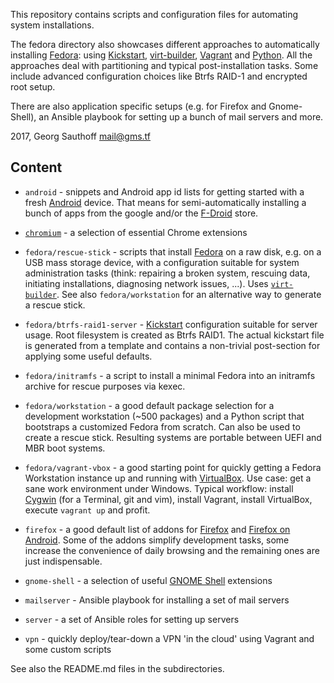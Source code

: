 This repository contains scripts and configuration files for
automating system installations.

The fedora directory also showcases different approaches to
automatically installing [Fedora][f]: using [Kickstart][ks],
[virt-builder][virt], [Vagrant][v] and [Python][p]. All the
approaches deal with partitioning and typical post-installation
tasks. Some include advanced configuration choices like Btrfs
RAID-1 and encrypted root setup.

There are also application specific setups (e.g. for Firefox and
Gnome-Shell), an Ansible playbook for setting up a bunch of
mail servers and more.

2017, Georg Sauthoff <mail@gms.tf>

## Content

- `android` - snippets and Android app id lists for getting
  started with a fresh [Android][a] device. That means for
  semi-automatically installing a bunch of apps from the
  google and/or the [F-Droid][fdroid] store.

- [`chromium`][c] - a selection of essential Chrome extensions

- `fedora/rescue-stick` - scripts that install [Fedora][f] on a raw
  disk, e.g. on a USB mass storage device, with a configuration
  suitable for system administration tasks (think: repairing a
  broken system, rescuing data, initiating installations,
  diagnosing network issues, ...). Uses [`virt-builder`][virt].
  See also `fedora/workstation` for an alternative way to
  generate a rescue stick.

- `fedora/btrfs-raid1-server` - [Kickstart][ks] configuration suitable
  for server usage. Root filesystem is created as Btrfs RAID1.
  The actual kickstart file is generated from a template and
  contains a non-trivial post-section for applying some
  useful defaults.

- `fedora/initramfs` - a script to install a minimal Fedora
  into an initramfs archive for rescue purposes via kexec.

- `fedora/workstation` - a good default package selection
  for a development workstation (~500 packages) and a
  Python script that bootstraps a customized Fedora from scratch.
  Can also be used to create a rescue stick. Resulting systems
  are portable between UEFI and MBR boot systems.

- `fedora/vagrant-vbox` - a good starting point for quickly
  getting a Fedora Workstation instance up and running with
  [VirtualBox][vb]. Use case: get a sane work environment under
  Windows. Typical workflow: install [Cygwin][cw] (for a
  Terminal, git and vim), install Vagrant, install VirtualBox,
  execute `vagrant up` and profit.

- `firefox` - a good default list of addons for [Firefox][ff] and
  [Firefox on Android][ffa]. Some of the addons simplify
  development tasks, some increase the convenience of daily
  browsing and the remaining ones are just indispensable.

- `gnome-shell` - a selection of useful [GNOME Shell][gs] extensions

- `mailserver` - Ansible playbook for installing a set of mail servers

- `server` - a set of Ansible roles for setting up servers

- `vpn` - quickly deploy/tear-down a VPN 'in the cloud' using
  Vagrant and some custom scripts

See also the README.md files in the subdirectories.

[f]: https://en.wikipedia.org/wiki/Fedora_(operating_system)
[ff]: https://en.wikipedia.org/wiki/Firefox
[ffa]: https://play.google.com/store/apps/details?id=org.mozilla.firefox
[ks]: https://en.wikipedia.org/wiki/Kickstart_(Linux)
[virt]: http://libguestfs.org/virt-builder.1.html
[p]: https://en.wikipedia.org/wiki/Python_(programming_language)
[c]: https://en.wikipedia.org/wiki/Chromium_(web_browser)
[a]: https://en.wikipedia.org/wiki/Android_(operating_system)
[fdroid]: https://en.wikipedia.org/wiki/F-Droid
[gs]: https://en.wikipedia.org/wiki/GNOME_Shell
[v]: https://en.wikipedia.org/wiki/Vagrant_(software)
[vb]: https://en.wikipedia.org/wiki/VirtualBox
[cw]: https://en.wikipedia.org/wiki/Cygwin
